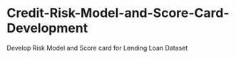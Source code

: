 # Credit-Risk-Model-and-Score-Card-Development
Develop Risk Model and Score card for Lending Loan Dataset
